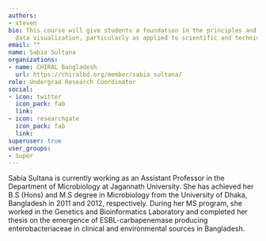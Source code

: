 ```yaml
---
authors:
- steven
bio: This course will give students a foundation in the principles and practice of
  data visualization, particularly as applied to scientific and technical data.
email: ""
name: Sabia Sultana
organizations:
- name: CHIRAL Bangladesh
  url: https://chiralbd.org/member/sabia_sultana/
role: Undergrad Research Coordinator
social:
- icon: twitter
  icon_pack: fab
  link: 
- icon: researchgate
  icon_pack: fab
  link: 
superuser: true
user_groups:
- Super
---
```


Sabia Sultana is currently working as an Assistant Professor in the Department of Microbiology at Jagannath University. She has achieved her B.S (Hons) and M.S degree in Microbiology from the University of Dhaka, Bangladesh in 2011 and 2012, respectively. During her MS program, she worked in the Genetics and Bioinformatics Laboratory and completed her thesis on the emergence of ESBL-carbapenemase producing enterobacteriaceae in clinical and environmental sources in Bangladesh.
